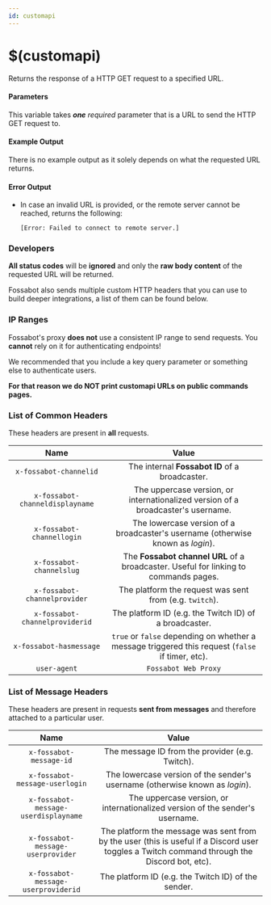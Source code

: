 ```yaml
---
id: customapi
---
```


# $(customapi)

Returns the response of a HTTP GET request to a specified URL.

#### Parameters

This variable takes ***one*** *required* parameter that is a URL to send the HTTP GET request to.

#### Example Output

There is no example output as it solely depends on what the requested URL returns.

#### Error Output

* In case an invalid URL is provided, or the remote server cannot be reached, returns the following:

    ```
    [Error: Failed to connect to remote server.]
    ```

### Developers

**All status codes** will be **ignored** and only the **raw body content** of the requested URL will be returned.

Fossabot also sends multiple custom HTTP headers that you can use to build deeper integrations, a list of them can be found below.

### IP Ranges

Fossabot's proxy **does not** use a consistent IP range to send requests. You **cannot** rely on it for authenticating endpoints!

We recommended that you include a key query parameter or something else to authenticate users.

**For that reason we do NOT print customapi URLs on public commands pages.**

### List of Common Headers

These headers are present in **all** requests.

|              Name               |                                             Value                                                |
| :-----------------------------: | :----------------------------------------------------------------------------------------------: |
|     `x-fossabot-channelid`      |                          The internal **Fossabot ID** of a broadcaster.                          |
| `x-fossabot-channeldisplayname` |        The uppercase version, or internationalized version of a broadcaster's username.          |
|    `x-fossabot-channellogin`    |         The lowercase version of a broadcaster's username (otherwise known as *login*).          |
|    `x-fossabot-channelslug`     |       The **Fossabot channel URL** of a broadcaster. Useful for linking to commands pages.       |
|  `x-fossabot-channelprovider`   |                     The platform the request was sent from (e.g. `twitch`).                      |
| `x-fossabot-channelproviderid`  |                      The platform ID (e.g. the Twitch ID) of a broadcaster.                      |
|     `x-fossabot-hasmessage`     | `true` or `false` depending on whether a message triggered this request (`false` if timer, etc). |
|          `user-agent`           |                                      `Fossabot Web Proxy`                                        |

### List of Message Headers

These headers are present in requests **sent from messages** and therefore attached to a particular user.

|                 Name                 |                                                                    Value                                                                     |
| :----------------------------------: | :------------------------------------------------------------------------------------------------------------------------------------------: |
|       `x-fossabot-message-id`        |                                                 The message ID from the provider (e.g. Twitch).                                              |
|    `x-fossabot-message-userlogin`    |                                The lowercase version of the sender's username (otherwise known as *login*).                                  |
| `x-fossabot-message-userdisplayname` |                                The uppercase version, or internationalized version of the sender's username.                                 |
|  `x-fossabot-message-userprovider`   | The platform the message was sent from by the user (this is useful if a Discord user toggles a Twitch command through the Discord bot, etc). |
| `x-fossabot-message-userproviderid`  |                                               The platform ID (e.g. the Twitch ID) of the sender.                                            |
